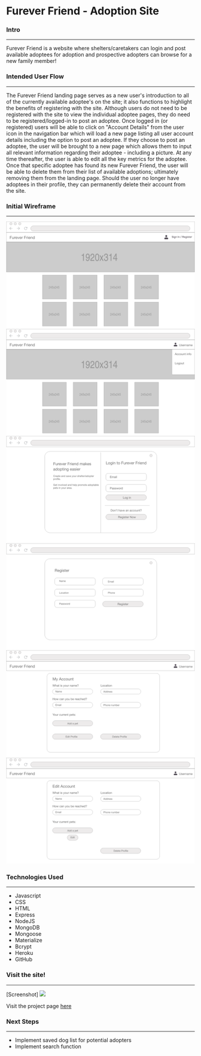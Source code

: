 # Furever Friend - Adoption Site

### Intro
_______________________________________________________________________________________________________________________

Furever Friend is a website where shelters/caretakers can login and post available adoptees for adoption and prospective adopters can browse for a new family member!


### Intended User Flow
_______________________________________________________________________________________________________________________
The Furever Friend landing page serves as a new user's introduction to all of the currently available adoptee's on the site; it also functions to highlight the benefits of registering with the site.  Although users do not need to be registered with the site to view the individual adoptee pages, they do need to be registered/logged-in to post an adoptee.  Once logged in (or registered) users will be able to click on "Account Details" from the user icon in the navigation bar which will load a new page listing all user account details including the option to post an adoptee.  If they choose to post an adoptee, the user will be brought to a new page which allows them to input all relevant information regarding their adoptee - including a picture.  At any time thereafter, the user is able to edit all the key metrics for the adoptee.  Once that specific adoptee has found its new Furever Friend, the user will be able to delete them from their list of available adoptions; ultimately removing them from the landing page.  Should the user no longer have adoptees in their profile, they can permanently delete their account from the site.


### Initial Wireframe
_______________________________________________________________________________________________________________________

![Homepage](wireframe/homepage-wireframe.png)
![HomepageLoggedIn](wireframe/homepage-loggedin-nav-wireframe.png)
![Login](wireframe/login-wireframe.png)
![Register](wireframe/registration-wireframe.png)
![Details](wireframe/account-details-wireframe.png)
![Edit](wireframe/edit-account-wireframe.png)

### Technologies Used
_______________________________________________________________________________________________________________________

* Javascript
* CSS
* HTML
* Express
* NodeJS
* MongoDB
* Mongoose
* Materialize
* Bcrypt
* Heroku
* GitHub


### Visit the site!
_______________________________________________________________________________________________________________________
[Screenshot] <img src="https://i.imgur.com/HgQQTjW.png">

Visit the project page [here]()

### Next Steps
_______________________________________________________________________________________________________________________

* Implement saved dog list for potential adopters
* Implement search function




